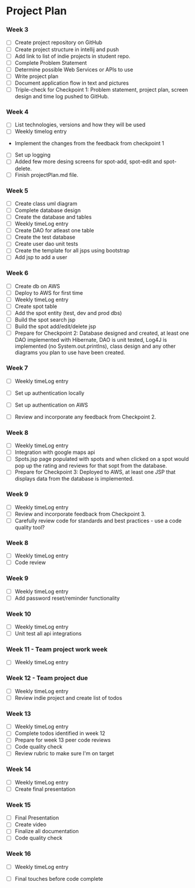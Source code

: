 # Project Plan

### Week 3
- [ ] Create project repository on GitHub
- [ ] Create project structure in intellij and push
- [ ] Add link to list of indie projects in student repo.
- [ ] Complete Problem Statement
- [ ] Determine possible Web Services or APIs to use
- [ ] Write project plan
- [ ] Document application flow in text and pictures 
- [ ] Triple-check for Checkpoint 1: Problem statement, project plan, screen design and time log pushed to GitHub. 

### Week 4

- [ ] List technologies, versions and how they will be used
- [ ] Weekly timelog entry
- Implement the changes from the feedback from checkpoint 1
- [ ] Set up logging
- [ ] Added few more desing screens for spot-add, spot-edit and spot-delete. 
- [ ] Finish projectPlan.md file.

### Week 5
- [ ] Create class uml diagram
- [ ] Complete database design
- [ ] Create the database and tables
- [ ] Weekly timeLog entry
- [ ] Create DAO for atleast one table
- [ ] Create the test database
- [ ] Create user dao unit tests
- [ ] Create the template for all jsps using bootstrap
- [ ] Add jsp to add a user

### Week 6

- [ ] Create db on AWS
- [ ] Deploy to AWS for first time
- [ ] Weekly timeLog entry
- [ ] Create spot table
- [ ] Add the spot entity (test, dev and prod dbs)
- [ ] Build the spot search jsp
- [ ] Build the spot add/edit/delete jsp
- [ ] Prepare for Checkpoint 2: Database designed and created, at least one DAO implemented with Hibernate, DAO is unit tested, Log4J is implemented (no System.out.printlns), class design and any other diagrams you plan to use have been created. 

### Week 7

- [ ] Weekly timeLog entry
- [ ] Set up authentication locally
- [ ] Set up authentication on AWS
- [ ] Review and incorporate any feedback from Checkpoint 2.


### Week 8

- [ ] Weekly timeLog entry
- [ ] Integration with google maps api
- [ ] Spots.jsp page populated with spots and when clicked on a spot would pop up the rating and reviews for that sopt from the database.
- [ ] Prepare for Checkpoint 3: Deployed to AWS, at least one JSP that displays data from the database is implemented. 

### Week 9
- [ ] Weekly timeLog entry
- [ ] Review and incorporate feedback from Checkpoint 3.
- [ ] Carefully review code for standards and best practices - use a code quality tool? 

### Week 8
- [ ] Weekly timeLog entry
- [ ] Code review

### Week 9
- [ ] Weekly timeLog entry
- [ ] Add password reset/reminder functionality

### Week 10
- [ ] Weekly timeLog entry
- [ ] Unit test all api integrations

### Week 11 - Team project work week
- [ ] Weekly timeLog entry

### Week 12 - Team project due
- [ ] Weekly timeLog entry
- [ ] Review indie project and create list of todos

### Week 13
- [ ] Weekly timeLog entry
- [ ] Complete todos identified in week 12
- [ ] Prepare for week 13 peer code reviews
- [ ] Code quality check
- [ ] Review rubric to make sure I'm on target

### Week 14
- [ ] Weekly timeLog entry
- [ ] Create final presentation

### Week 15
- [ ] Final Presentation
- [ ] Create video
- [ ] Finalize all documentation
- [ ] Code quality check

### Week 16
- [ ] Weekly timeLog entry
- [ ] Final touches before code complete





